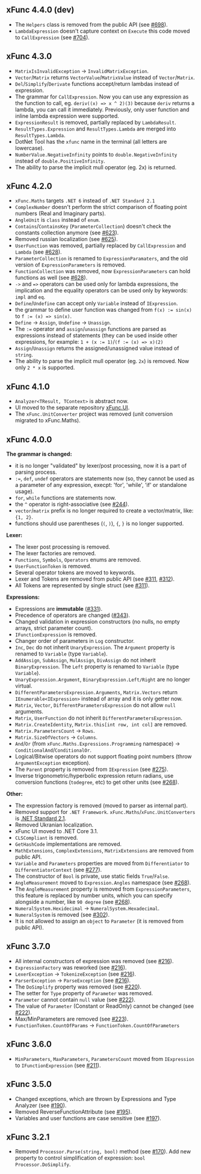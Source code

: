 ## xFunc 4.4.0 (dev)

* The `Helpers` class is removed from the public API (see [#698](https://github.com/sys27/xFunc/pull/698)).
* `LambdaExpression` doesn't capture context on `Execute` this code moved to `CallExpression` (see [#704](https://github.com/sys27/xFunc/issues/704)).

## xFunc 4.3.0

* `MatrixIsInvalidException` -> `InvalidMatrixException`.
* `Vector`/`Matrix` returns `VectorValue`/`MatrixValue` instead of `Vector`/`Matrix`.
* `Del`/`Simplify`/`Derivate` functions accept/return lambdas instead of expression.
* The grammar for `CallExpression`. Now you can use any expression as the function to call, eg. `deriv((x) => x ^ 2)(3)` because `deriv` returns a lambda, you can call it immediately. Previously, only user function and inline lambda expression were supported.
* `ExpressionResult` is removed, partially replaced by `LambdaResult`.
* `ResultTypes.Expression` and `ResultTypes.Lambda` are merged into `ResultTypes.Lambda`.
* DotNet Tool has the `xfunc` name in the terminal (all letters are lowercase).
* `NumberValue.NegativeInfinity` points to `double.NegativeInfinity` instead of `double.PositiveInfinity`.
* The ability to parse the implicit mull operator (eg. 2x) is returned. 

## xFunc 4.2.0

* `xFunc.Maths` targets `.NET 6` instead of `.NET Standard 2.1`
* `ComplexNumber` doesn't perform the strict comparison of floating point numbers (Real and Imaginary parts).
* `AngleUnit` is `class` instead of `enum`.
* `Contains`/`ContainsKey` (`ParameterCollection`) doesn't check the constants collection anymore (see [#623](https://github.com/sys27/xFunc/issues/623)).
* Removed russian localization (see [#625](https://github.com/sys27/xFunc/issues/625)).
* `UserFunction` was removed, partially replaced by `CallExpression` and `Lambda` (see [#628](https://github.com/sys27/xFunc/issues/628)).
* `ParameterCollection` is renamed to `ExpressionParamaters`, and the old version of `ExpressionParameters` is removed.
* `FunctionCollection` was removed, now `ExpressionParameters` can hold functions as well (see [#628](https://github.com/sys27/xFunc/issues/628)).
* `->` and `=>` operators can be used only for lambda expressions, the implication and the equality operators can be used only by keywords: `impl` and `eq`.
* `Define`/`Undefine` can accept only `Variable` instead of `IExpression`.
* the grammar to define user function was changed from `f(x) := sin(x)` to `f := (x) => sin(x)`.
* `Define` -> `Assign`, `Undefine` -> `Unassign`.
* The `:=` operator and `assign`/`unassign` functions are parsed as expressions instead of statements (they can be used inside other expressions, for example: `1 + (x := 1)`/`(f := (x) => x)(2)`
* `Assign`/`Unassign` returns the assigned/unassigned value instead of `string`.
* The ability to parse the implicit mull operator (eg. `2x`) is removed. Now only `2 * x` is supported.

## xFunc 4.1.0

* `Analyzer<TResult, TContext>` is abstract now.
* UI moved to the separate repository [xFunc.UI](https://github.com/sys27/xFunc.UI).
* The `xFunc.UnitConverter` project was removed (unit conversion migrated to xFunc.Maths).

## xFunc 4.0.0

**The grammar is changed:**
* it is no longer "validated" by lexer/post processing, now it is a part of parsing process.
* `:=`, `def`, `undef` operators are statements now (so, they cannot be used as a parameter of any expression, execpt: 'for', 'while', 'if' or standalone usage).
* `for`, `while` functions are statements now.
* the `^` operator is right-associative (see [#244](https://github.com/sys27/xFunc/issues/244)).
* `vector`/`matrix` prefix is no longer required to create a vector/matrix, like: `{1, 2}`.
* functions should use parentheses (`(`, `)`), `{`, `}` is no longer supported.

**Lexer:**
* The lexer post processing is removed.
* The lexer factories are removed.
* `Functions`, `Symbols`, `Operators` enums are removed.
* `UserFunctionToken` is removed.
* Several operator tokens are moved to keywords.
* Lexer and Tokens are removed from public API (see [#311](https://github.com/sys27/xFunc/issues/311), [#312](https://github.com/sys27/xFunc/issues/312)).
* All Tokens are represented by single struct (see [#311](https://github.com/sys27/xFunc/issues/311)).

**Expressions:**
* Expressions are **immutable** ([#331](https://github.com/sys27/xFunc/issues/331)). 
* Precedence of operators are changed ([#343](https://github.com/sys27/xFunc/issues/343)).
* Changed validation in expression constructors (no nulls, no empty arrays, strict parameter count).
* `IFunctionExpression` is removed.
* Changer order of parameters in `Log` constructor.
* `Inc`, `Dec` do not inherit `UnaryExpression`. The `Argument` property is renamed to `Variable` (type `Variable`).
* `AddAssign`, `SubAssign`, `MulAssign`, `DivAssign` do not inherit `BinaryExpression`. The `Left` property is renamed to `Variable` (type `Variable`).
* `UnaryExpression.Argument`, `BinaryExpression.Left/Right` are no longer virtual.
* `DifferentParametersExpression.Arguments`, `Matrix.Vectors` return `IEnumerable<IExpression>` instead of array and it is only getter now.
* `Matrix`, `Vector`, `DifferentParametersExpression` do not allow `null` arguments.
* `Matrix`, `UserFunction` do not inherit `DifferentParametersExpression`.
* `Matrix.CreateIdentity`, `Matrix.this[int row, int col]` are removed.
* `Matrix.ParametersCount` -> `Rows`.
* `Matrix.SizeOfVectors` -> `Columns`.
* `And`/`Or` (from `xFunc.Maths.Expressions.Programming` namespace) -> `ConditionalAnd`/`ConditionalOr`.
* Logical/Bitwise operators do not support floating point numbers (throw `ArgumentException` exception).
* The `Parent` property is removed from `IExpression` (see [#275](https://github.com/sys27/xFunc/issues/275)).
* Inverse trigonometric/hyperbolic expression return radians, use conversion functions (`todegree`, etc) to get other units (see [#268](https://github.com/sys27/xFunc/issues/268)).

**Other:**
* The expression factory is removed (moved to parser as internal part).
* Removed support for `.NET Framework`. `xFunc.Maths`/`xFunc.UnitConverters` is [.NET Standard 2.1](https://docs.microsoft.com/en-us/dotnet/standard/net-standard).
* Removed Ukranian localization.
* xFunc UI moved to .NET Core 3.1.
* `CLSCompliant` is removed.
* `GetHashCode` implementations are removed.
* `MathExtensions`, `ComplexExtensions`, `MatrixExtensions` are removed from public API.
* `Variable` and `Parameters` properties are moved from `Differentiator` to `DifferentiatorContext` (see [#277](https://github.com/sys27/xFunc/pull/277)).
* The constructor of `Bool` is private, use static fields `True`/`False`.
* `AngleMeasurement` moved to `Expression.Angles` namespace (see [#268](https://github.com/sys27/xFunc/issues/268)).
* The `AngleMeasurement` property is removed from `ExpressionParameters`, this feature is replaced by number units, which you can specify alongside a number, like `90 degree` (see [#268](https://github.com/sys27/xFunc/issues/268)).
* `NumeralSystem.Hexidecimal` -> `NumeralSystem.Hexadecimal`.
* `NumeralSystem` is removed (see [#302](https://github.com/sys27/xFunc/issues/302)).
* It is not allowed to assign an `object` to `Parameter` (it is removed from public API).

## xFunc 3.7.0

* All internal constructors of expression was removed (see [#216](https://github.com/sys27/xFunc/issues/216)).
* `ExpressionFactory` was reworked (see [#216](https://github.com/sys27/xFunc/issues/216)).
* `LexerException` -> `TokenizeException` (see [#216](https://github.com/sys27/xFunc/issues/216)).
* `ParserException` -> `ParseException` (see [#216](https://github.com/sys27/xFunc/issues/216)).
* The `DoSimplify` property was removed (see [#220](https://github.com/sys27/xFunc/issues/220)).
* The setter for `Type` property of `Parameter` was removed.
* `Parameter` cannot contain `null` value (see [#222](https://github.com/sys27/xFunc/issues/222)).
* The value of `Parameter` (Constant or ReadOnly) cannot be changed (see [#222](https://github.com/sys27/xFunc/issues/222)).
* Max/MinParameters are removed (see [#223](https://github.com/sys27/xFunc/issues/223)).
* `FunctionToken.CountOfParams` -> `FunctionToken.CountOfParameters`

## xFunc 3.6.0

* `MinParameters`, `MaxParameters`, `ParametersCount` moved from `IExpression` to `IFunctionExpression` (see [#211](https://github.com/sys27/xFunc/issues/211)).

## xFunc 3.5.0

* Changed exceptions, which are thrown by Expressions and Type Analyzer (see [#190](https://github.com/sys27/xFunc/issues/170)).
* Removed ReverseFunctionAttribute (see [#195](https://github.com/sys27/xFunc/issues/195)).
* Variables and user functions are case sensitive (see [#197](https://github.com/sys27/xFunc/issues/197)).

## xFunc 3.2.1

* Removed `Processor.Parse(string, bool)` method (see [#170](https://github.com/sys27/xFunc/issues/170)). Add new property to control simplification of expression: `bool Processor.DoSimplify`.

